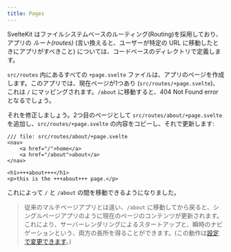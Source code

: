 ```yaml
---
title: Pages
---
```


SvelteKit はファイルシステムベースのルーティング(Routing)を採用しており、アプリの _ルート(routes)_ (言い換えると、ユーザーが特定の URL に移動したときにアプリがすべきこと) については、コードベースのディレクトリで定義します。

`src/routes` 内にあるすべての `+page.svelte` ファイルは、アプリのページを作成します。このアプリでは、現在ページが1つあり (`src/routes/+page.svelte`)、これは `/` にマッピングされます。`/about` に移動すると、404 Not Found error となるでしょう。

それを修正しましょう。2つ目のページとして `src/routes/about/+page.svelte` を追加し、`src/routes/+page.svelte` の内容をコピーし、それで更新します:

```svelte
/// file: src/routes/about/+page.svelte
<nav>
	<a href="/">home</a>
	<a href="/about">about</a>
</nav>

<h1>+++about+++</h1>
<p>this is the +++about+++ page.</p>
```

これによって `/` と `/about` の間を移動できるようになりました。

> 従来のマルチページアプリとは違い、`/about` に移動してから戻ると、シングルページアプリのように現在のページのコンテンツが更新されます。これにより、サーバーレンダリングによるスタートアップと、瞬時のナビゲーションという、両方の長所を得ることができます。(この動作は[設定で変更できます](https://kit.svelte.jp/docs/page-options)。)
